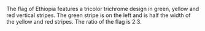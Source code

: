 The flag of Ethiopia features a tricolor trichrome design in green, yellow and red vertical stripes. The green stripe is on the left and is half the width of the yellow and red stripes. The ratio of the flag is 2:3.